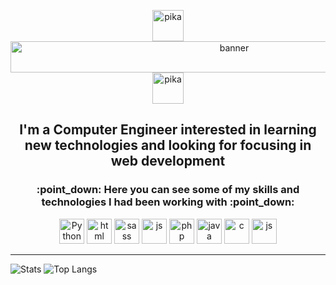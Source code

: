 <p align="center" dir="auto">
<img src="https://user-images.githubusercontent.com/60992207/195113179-a036ce19-f197-4b43-b177-c8f5f2c0f2bc.gif" alt="pika" width="50" height="50">
<img src="https://user-images.githubusercontent.com/60992207/195113225-f01da57a-14a4-420a-ab62-fa0401e19000.gif" alt="banner"  width="700" height="50">
<img src="https://user-images.githubusercontent.com/60992207/195113179-a036ce19-f197-4b43-b177-c8f5f2c0f2bc.gif" alt="pika" width="50" height="50">
</p>

<h2 align="center"> I'm a Computer Engineer interested in learning new technologies and looking for focusing in web development </h2>

<h3 align="center">:point_down: Here you can see some of my skills and technologies I had been working with :point_down:</h3>

<p align="center" dir="auto">
  <a href="https://www.python.org/" rel="nofollow"><img src="https://user-images.githubusercontent.com/60992207/195092353-5ae335bf-e9fe-42ed-9564-164589ef97be.png" alt="Python" width="40" height="40" style="max-width: 100%;"></a>
  <a href="https://developer.mozilla.org/es/docs/Web/HTML" rel="nofollow"><img src="https://user-images.githubusercontent.com/60992207/195097120-bd839d31-feba-4cc8-943b-783f3686ecad.png" alt="html" width="40" height="40" style="max-width: 100%;"></a>
  <a href="https://sass-lang.com/" rel="nofollow"><img src="https://user-images.githubusercontent.com/60992207/195097572-d22ec40e-47e4-4162-bad9-ac941cc4fe16.png" alt="sass" width="40" height="40" style="max-width: 100%;"></a>
  <a href="https://developer.mozilla.org/es/docs/Web/JavaScript" rel="nofollow"><img src="https://user-images.githubusercontent.com/60992207/195097893-ff72cb23-1b52-40ed-b360-67f561e471a4.png" alt="js" width="40" height="40" style="max-width: 100%;"></a>
  <a href="https://www.php.net/" rel="nofollow"><img src="https://user-images.githubusercontent.com/60992207/195097345-e558316f-1d06-448a-941c-a97e64dc1dd1.png" alt="php" width="40" height="40" style="max-width: 100%;"></a>
  <a href="https://www.java.com/es/" rel="nofollow"><img src="https://user-images.githubusercontent.com/60992207/195097780-194b8a9d-6acc-4599-b530-ff4b769715cf.png" alt="java" width="40" height="40" style="max-width: 100%;"></a>
  <a href="https://isocpp.org/" rel="nofollow"><img src="https://user-images.githubusercontent.com/60992207/195098280-00e60f6e-9e77-4afb-b75c-e6708ae298b8.png" alt="c" width="40" height="40" style="max-width: 100%;"></a>
  <a href="https://www.mysql.com/" rel="nofollow"><img src="https://user-images.githubusercontent.com/60992207/195098357-6a293431-7f81-46dd-ab93-dcc88177f0b5.png" alt="js" width="40" height="40" style="max-width: 100%;"></a>
</p>

<hr></hr>

![Stats](https://github-readme-stats.vercel.app/api?username=davidroma27&theme=aura&show_icons=true)
![Top Langs](https://github-readme-stats.vercel.app/api/top-langs/?username=davidroma27&layout=compact&theme=aura)


<!--
**davidroma27/davidroma27** is a ✨ _special_ ✨ repository because its `README.md` (this file) appears on your GitHub profile.

Here are some ideas to get you started:

- 🔭 I’m currently working on ...
- 🌱 I’m currently learning ...
- 👯 I’m looking to collaborate on ...
- 🤔 I’m looking for help with ...
- 💬 Ask me about ...
- 📫 How to reach me: ...
- 😄 Pronouns: ...
- ⚡ Fun fact: ...
-->
